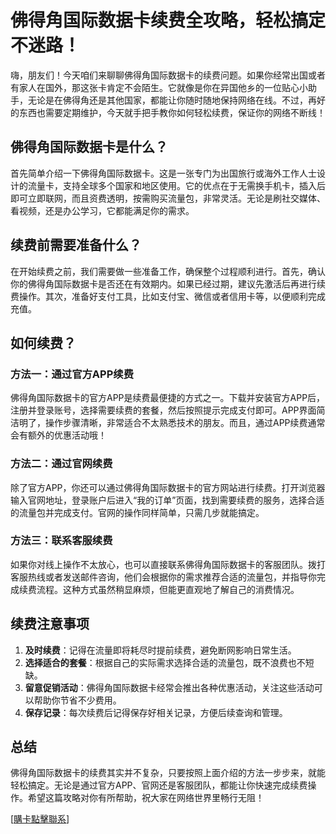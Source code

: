 # 佛得角国际数据卡续费全攻略，轻松搞定不迷路！

嗨，朋友们！今天咱们来聊聊佛得角国际数据卡的续费问题。如果你经常出国或者有家人在国外，那这张卡肯定不会陌生。它就像是你在异国他乡的一位贴心小助手，无论是在佛得角还是其他国家，都能让你随时随地保持网络在线。不过，再好的东西也需要定期维护，今天就手把手教你如何轻松续费，保证你的网络不断线！

## 佛得角国际数据卡是什么？

首先简单介绍一下佛得角国际数据卡。这是一张专门为出国旅行或海外工作人士设计的流量卡，支持全球多个国家和地区使用。它的优点在于无需换手机卡，插入后即可立即联网，而且资费透明，按需购买流量包，非常灵活。无论是刷社交媒体、看视频，还是办公学习，它都能满足你的需求。

## 续费前需要准备什么？

在开始续费之前，我们需要做一些准备工作，确保整个过程顺利进行。首先，确认你的佛得角国际数据卡是否还在有效期内。如果已经过期，建议先激活后再进行续费操作。其次，准备好支付工具，比如支付宝、微信或者信用卡等，以便顺利完成充值。

## 如何续费？

### 方法一：通过官方APP续费

佛得角国际数据卡的官方APP是续费最便捷的方式之一。下载并安装官方APP后，注册并登录账号，选择需要续费的套餐，然后按照提示完成支付即可。APP界面简洁明了，操作步骤清晰，非常适合不太熟悉技术的朋友。而且，通过APP续费通常会有额外的优惠活动哦！

### 方法二：通过官网续费

除了官方APP，你还可以通过佛得角国际数据卡的官方网站进行续费。打开浏览器输入官网地址，登录账户后进入“我的订单”页面，找到需要续费的服务，选择合适的流量包并完成支付。官网的操作同样简单，只需几步就能搞定。

### 方法三：联系客服续费

如果你对线上操作不太放心，也可以直接联系佛得角国际数据卡的客服团队。拨打客服热线或者发送邮件咨询，他们会根据你的需求推荐合适的流量包，并指导你完成续费流程。这种方式虽然稍显麻烦，但能更直观地了解自己的消费情况。

## 续费注意事项

1. **及时续费**：记得在流量即将耗尽时提前续费，避免断网影响日常生活。
2. **选择适合的套餐**：根据自己的实际需求选择合适的流量包，既不浪费也不短缺。
3. **留意促销活动**：佛得角国际数据卡经常会推出各种优惠活动，关注这些活动可以帮助你节省不少费用。
4. **保存记录**：每次续费后记得保存好相关记录，方便后续查询和管理。

## 总结

佛得角国际数据卡的续费其实并不复杂，只要按照上面介绍的方法一步步来，就能轻松搞定。无论是通过官方APP、官网还是客服团队，都能让你快速完成续费操作。希望这篇攻略对你有所帮助，祝大家在网络世界里畅行无阻！

[[購卡點擊聯系](https://t.me/s/esim1088)]